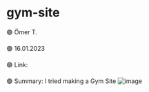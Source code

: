 # gym-site

🟣 Ömer T.

🟣 16.01.2023

🟣 Link: 

🟣 Summary: I tried making a Gym Site
![image](https://user-images.githubusercontent.com/122406455/212574387-83d80477-c779-4b21-bd0b-79f80fa9bf97.png)
